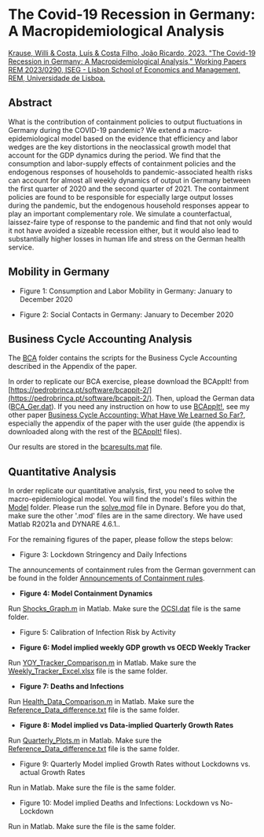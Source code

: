 # The Covid-19 Recession in Germany: A Macropidemiological Analysis

[Krause, Willi & Costa, Luís & Costa Filho, João Ricardo, 2023. "The Covid-19 Recession in Germany: A Macropidemiological Analysis," Working Papers REM 2023/0290, ISEG - Lisbon School of Economics and Management, REM, Universidade de Lisboa.](https://ideas.repec.org/p/ise/remwps/wp02902023.html)

 ## Abstract
 
What is the contribution of containment policies to output fluctuations in Germany during the COVID-19 pandemic? We extend a macro-epidemiological model based on the evidence that efficiency and labor wedges are the key distortions in the neoclassical growth model that account for the GDP dynamics during the period. We find that the consumption and labor-supply effects of containment policies and the endogenous responses of households to pandemic-associated health risks can account for almost all weekly dynamics of output in Germany between the first quarter of 2020 and the second quarter of 2021. The containment policies are found to be responsible for especially large output losses during the pandemic, but the endogenous household responses appear to play an important complementary role. We simulate a counterfactual, laissez-faire type of response to the pandemic and find that not only would it not have avoided a sizeable recession either, but it would also lead to substantially higher losses in human life and stress on the German health service.

## Mobility in Germany

* Figure 1: Consumption and Labor Mobility in Germany: January to December 2020

* Figure 2: Social Contacts in Germany: January to December 2020

## Business Cycle Accounting Analysis

The [BCA](BCA) folder contains the scripts for the Business Cycle Accounting described in the Appendix of the paper.

In order to replicate our BCA exercise, please download the BCAppIt! from [https://pedrobrinca.pt/software/bcappit-2/](https://pedrobrinca.pt/software/bcappit-2/). Then, upload the German data ([BCA_Ger.dat](https://github.com/costafilhojoao/Research/blob/main/The%20Covid-19%20Recession%20in%20Germany%3B%20%20A%20Macro-Epidemiological%20Analysis/BCA/BCA_Ger.dat)). If you need any instruction on how to use [BCAppIt!](https://pedrobrinca.pt/software/bcappit-2/), see my other paper [Business Cycle Accounting: What Have We Learned So Far?](https://onlinelibrary.wiley.com/doi/abs/10.1111/joes.12581), especially the appendix of the paper with the user guide (the appendix is downloaded along with the rest of the  [BCAppIt!](https://pedrobrinca.pt/software/bcappit-2/) files). 

Our results are stored in the [bcaresults.mat](https://github.com/costafilhojoao/Research/blob/main/The%20Covid-19%20Recession%20in%20Germany%3B%20%20A%20Macro-Epidemiological%20Analysis/BCA/bcaresults.mat) file. 

## Quantitative Analysis

In order replicate our quantitative analysis, first, you need to solve the macro-epidemiological model. You will find the model's files within the [Model](https://github.com/costafilhojoao/Research/tree/main/The%20Covid-19%20Recession%20in%20Germany%3B%20%20A%20Macro-Epidemiological%20Analysis/Model) folder. Please run the [solve.mod](https://github.com/costafilhojoao/Research/blob/main/The%20Covid-19%20Recession%20in%20Germany%3B%20%20A%20Macro-Epidemiological%20Analysis/Model/solve.mod) file in Dynare. Before you do that, make sure the other '.mod' files are in the same directory. We have used Matlab R2021a and DYNARE 4.6.1.. 

For the remaining figures of the paper, please follow the steps below:

* Figure 3: Lockdown Stringency and Daily Infections

 The announcements of containment rules from the German government can be found in the folder [Announcements of Containment rules](https://github.com/costafilhojoao/Research/tree/main/The%20Covid-19%20Recession%20in%20Germany%3B%20%20A%20Macro-Epidemiological%20Analysis/Announcements%20of%20Containment%20rules).


* **Figure 4: Model Containment Dynamics**

Run [Shocks_Graph.m](https://github.com/costafilhojoao/Research/blob/main/The%20Covid-19%20Recession%20in%20Germany%3B%20%20A%20Macro-Epidemiological%20Analysis/Model/Shocks_Graph.m) in Matlab. Make sure the [OCSI.dat](https://github.com/costafilhojoao/Research/blob/main/The%20Covid-19%20Recession%20in%20Germany%3B%20%20A%20Macro-Epidemiological%20Analysis/Model/OCSI.dat) file is the same folder.

* Figure 5: Calibration of Infection Risk by Activity

* **Figure 6: Model implied weekly GDP growth vs OECD Weekly Tracker**

Run [YOY_Tracker_Comparison.m](https://github.com/costafilhojoao/Research/blob/main/The%20Covid-19%20Recession%20in%20Germany%3B%20%20A%20Macro-Epidemiological%20Analysis/Model/YOY_Tracker_Comparison.m) in Matlab. Make sure the [Weekly_Tracker_Excel.xlsx](https://github.com/costafilhojoao/Research/blob/main/The%20Covid-19%20Recession%20in%20Germany%3B%20%20A%20Macro-Epidemiological%20Analysis/Model/Weekly_Tracker_Excel.xlsx) file is the same folder.

* **Figure 7: Deaths and Infections**

Run [Health_Data_Comparison.m](https://github.com/costafilhojoao/Research/blob/main/The%20Covid-19%20Recession%20in%20Germany%3B%20%20A%20Macro-Epidemiological%20Analysis/Model/Health_Data_Comparison.m) in Matlab. Make sure the [Reference_Data_difference.txt](https://github.com/costafilhojoao/Research/blob/main/The%20Covid-19%20Recession%20in%20Germany%3B%20%20A%20Macro-Epidemiological%20Analysis/Model/Reference_Data_difference.txt) file is the same folder.

* **Figure 8: Model implied vs Data-implied Quarterly Growth Rates**

Run [Quarterly_Plots.m](https://github.com/costafilhojoao/Research/blob/main/The%20Covid-19%20Recession%20in%20Germany%3B%20%20A%20Macro-Epidemiological%20Analysis/Model/Quarterly_Plots.m) in Matlab. Make sure the [Reference_Data_difference.txt](https://github.com/costafilhojoao/Research/blob/main/The%20Covid-19%20Recession%20in%20Germany%3B%20%20A%20Macro-Epidemiological%20Analysis/Model/Reference_Data_difference.txt) file is the same folder.

* Figure 9: Quarterly Model implied Growth Rates without Lockdowns vs. actual Growth Rates

Run []() in Matlab. Make sure the []() file is the same folder.

* Figure 10: Model implied Deaths and Infections: Lockdown vs No-Lockdown

Run []() in Matlab. Make sure the []() file is the same folder.
